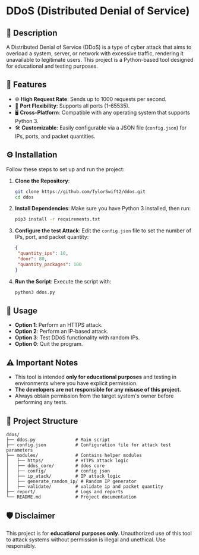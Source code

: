 # DDoS (Distributed Denial of Service)

## 📖 Description
A Distributed Denial of Service (DDoS) is a type of cyber attack that aims to overload a system, server, or network with excessive traffic, rendering it unavailable to legitimate users. This project is a Python-based tool designed for educational and testing purposes.

## 🚀 Features
- 🌐 **High Request Rate**: Sends up to 1000 requests per second.
- 🔌 **Port Flexibility**: Supports all ports (1-65535).
- 🖥️ **Cross-Platform**: Compatible with any operating system that supports Python 3.
- 🛠️ **Customizable**: Easily configurable via a JSON file (`config.json`) for IPs, ports, and packet quantities.

## ⚙️ Installation
Follow these steps to set up and run the project:

1. **Clone the Repository**:
   ```bash
   git clone https://github.com/TylorSwift2/ddos.git
   cd ddos
   ```

2. **Install Dependencies**:
   Make sure you have Python 3 installed, then run:
   ```bash
   pip3 install -r requirements.txt
   ```

3. **Configure the test Attack**:
   Edit the `config.json` file to set the number of IPs, port, and packet quantity:
   ```json
   {
    "quantity_ips": 10,
    "door": 80,
    "quantity_packages": 100
   }
   ```

4. **Run the Script**:
   Execute the script with:
   ```bash
   python3 ddos.py
   ```

## 📝 Usage
- **Option 1**: Perform an HTTPS attack.
- **Option 2**: Perform an IP-based attack.
- **Option 3**: Test DDoS functionality with random IPs.
- **Option 0**: Quit the program.

## ⚠️ Important Notes
- This tool is intended **only for educational purposes** and testing in environments where you have explicit permission.
- **The developers are not responsible for any misuse of this project.**
- Always obtain permission from the target system's owner before performing any tests.

## 📂 Project Structure
```
ddos/
├── ddos.py               # Main script
├── config.json           # Configuration file for attack test parameters
├── modules/              # Contains helper modules
│   ├── https/            # HTTPS attack logic
│   ├── ddos_core/        # ddos core
│   ├── config/           # config json
│   ├── ip_atack/         # IP attack logic
│   ├── generate_random_ip/ # Random IP generator
│   ├── validate/         # validate ip and packet quantity
├── report/               # Logs and reports
└── README.md             # Project documentation
```

## 🛡️ Disclaimer
This project is for **educational purposes only**. Unauthorized use of this tool to attack systems without permission is illegal and unethical. Use responsibly.
